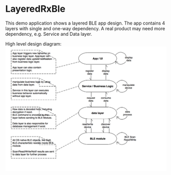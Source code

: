 # LayeredRxBle

This demo application shows a layered BLE app design. The app contains 4 layers with single and one-way dependency.
A real product may need more dependency, e.g. Service and Data layer.

High level design diagram:
![high level design diagram](https://github.com/cerise-guo/LayeredRxBle/blob/master/high-level-design.png)
